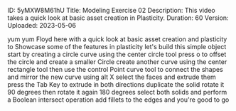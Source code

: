 ID: 5yMXW8M61hU
Title: Modeling Exercise 02
Description: This video takes a quick look at basic asset creation in Plasticity.
Duration: 60
Version: 
Uploaded: 2023-05-06

yum yum Floyd here with a quick look at
basic asset creation and plasticity to
Showcase some of the features in
plasticity let's build this simple
object start by creating a circle curve
using the center circle tool press o to
offset the circle and create a smaller
Circle create another curve using the
center rectangle tool then use the
control Point curve tool to connect the
shapes and mirror the new curve using
alt X
select the faces and extrude them
press the Tab Key to extrude in both
directions
duplicate the solid rotate it 90 degrees
then rotate it again 180 degrees
select both solids and perform a Boolean
intersect operation
add fillets to the edges
and you're good to go